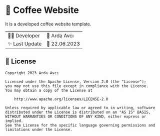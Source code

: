 # 🛒 Coffee Website

It is a developed coffee website template.

| | |
|-|-|
|👨‍💻 Developer|        🤵 Arda Avcı|
|✨ Last Update| 📅 22.06.2023 |


## 🪪  License

```
Copyright 2023 Arda Avcı

Licensed under the Apache License, Version 2.0 (the "License");
you may not use this file except in compliance with the License.
You may obtain a copy of the License at

    http://www.apache.org/licenses/LICENSE-2.0

Unless required by applicable law or agreed to in writing, software
distributed under the License is distributed on an "AS IS" BASIS,
WITHOUT WARRANTIES OR CONDITIONS OF ANY KIND, either express or implied.
See the License for the specific language governing permissions and
limitations under the License.
```
